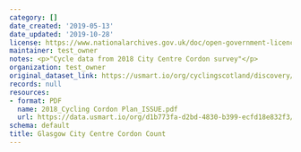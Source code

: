 ```yaml
---
category: []
date_created: '2019-05-13'
date_updated: '2019-10-28'
license: https://www.nationalarchives.gov.uk/doc/open-government-licence/version/3/
maintainer: test_owner
notes: <p>"Cycle data from 2018 City Centre Cordon survey"</p>
organization: test_owner
original_dataset_link: https://usmart.io/org/cyclingscotland/discovery/discovery-view-detail/ec524177-6c0e-497d-85b9-3906eb525840
records: null
resources:
- format: PDF
  name: 2018_Cycling Cordon Plan_ISSUE.pdf
  url: https://data.usmart.io/org/d1b773fa-d2bd-4830-b399-ecfd18e832f3/additionalDocumentation/ebe31a3b-6295-4338-bcd6-a466ac521501/2018_Cycling%20Cordon%20Plan_ISSUE.pdf
schema: default
title: Glasgow City Centre Cordon Count
---
```

